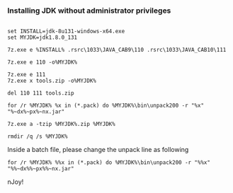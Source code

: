 ### Installing JDK without administrator privileges

```

set INSTALL=jdk-8u131-windows-x64.exe
set MYJDK=jdk1.8.0_131

7z.exe e %INSTALL% .rsrc\1033\JAVA_CAB9\110 .rsrc\1033\JAVA_CAB10\111

7z.exe e 110 -o%MYJDK%

7z.exe e 111
7z.exe x tools.zip -o%MYJDK%

del 110 111 tools.zip

for /r %MYJDK% %x in (*.pack) do %MYJDK%\bin\unpack200 -r "%x" "%~dx%~px%~nx.jar"

7z.exe a -tzip %MYJDK%.zip %MYJDK%

rmdir /q /s %MYJDK%

```

Inside a batch file, please change the unpack line as following

```
for /r %MYJDK% %%x in (*.pack) do %MYJDK%\bin\unpack200 -r "%%x" "%%~dx%%~px%%~nx.jar"
```

nJoy!
